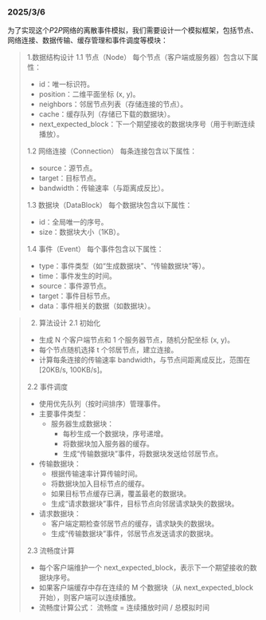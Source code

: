 ### 2025/3/6
为了实现这个$P2P$网络的离散事件模拟，我们需要设计一个模拟框架，包括节点、网络连接、数据传输、缓存管理和事件调度等模块：
>1.数据结构设计
>1.1 节点（Node）
>每个节点（客户端或服务器）包含以下属性：
>* id：唯一标识符。
>* position：二维平面坐标 (x, y)。
>* neighbors：邻居节点列表（存储连接的节点）。
>* cache：缓存队列（存储已下载的数据块）。
>* next_expected_block：下一个期望接收的数据块序号（用于判断连续播放）。
>
>1.2 网络连接（Connection）
>每条连接包含以下属性：
>* source：源节点。
>* target：目标节点。
>* bandwidth：传输速率（与距离成反比）。
>
>1.3 数据块（DataBlock）
>每个数据块包含以下属性：
>* id：全局唯一的序号。
>* size：数据块大小（1KB）。
>
>1.4 事件（Event）
>每个事件包含以下属性：
>* type：事件类型（如“生成数据块”、“传输数据块”等）。
>* time：事件发生的时间。
>* source：事件源节点。
>* target：事件目标节点。
>* data：事件相关的数据（如数据块）。

>2. 算法设计
>2.1 初始化
>* 生成 N 个客户端节点和 1 个服务器节点，随机分配坐标 (x, y)。
>* 每个节点随机选择 t 个邻居节点，建立连接。
>* 计算每条连接的传输速率 bandwidth，与节点间距离成反比，范围在 [20KB/s, 100KB/s]。
>
>2.2 事件调度
>* 使用优先队列（按时间排序）管理事件。
>* 主要事件类型：
>   * 服务器生成数据块：
>       * 每秒生成一个数据块，序号递增。
>       * 将数据块加入服务器的缓存。
>       * 生成“传输数据块”事件，将数据块发送给邻居节点。
>* 传输数据块：
>   * 根据传输速率计算传输时间。
>   * 将数据块加入目标节点的缓存。
>   * 如果目标节点缓存已满，覆盖最老的数据块。
>   * 生成“请求数据块”事件，目标节点向邻居请求缺失的数据块。
>* 请求数据块：
>   * 客户端定期检查邻居节点的缓存，请求缺失的数据块。
>   * 生成“传输数据块”事件，邻居节点发送请求的数据块。
>
> 2.3 流畅度计算
>* 每个客户端维护一个 next_expected_block，表示下一个期望接收的数据块序号。
>* 如果客户端缓存中存在连续的 M 个数据块（从 next_expected_block 开始），则客户端可以连续播放。
>* 流畅度计算公式：
>流畅度 = 连续播放时间 / 总模拟时间